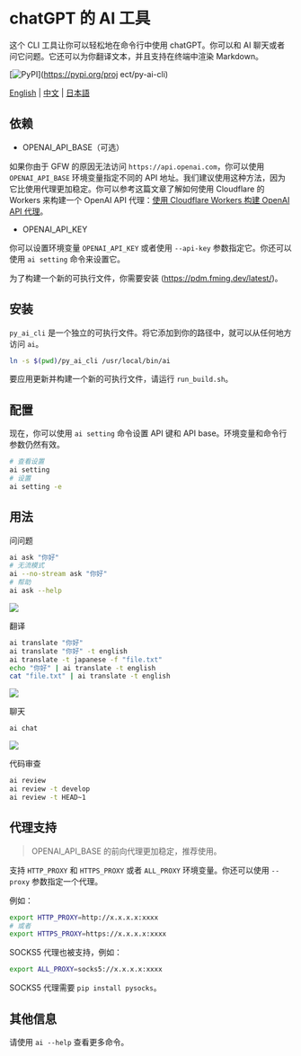 # chatGPT 的 AI 工具

这个 CLI 工具让你可以轻松地在命令行中使用 chatGPT。你可以和 AI 
聊天或者问它问题。它还可以为你翻译文本，并且支持在终端中渲染 Markdown。

[![PyPI](https://img.shields.io/pypi/v/py-ai-cli?logo=python&logoColor=%23cccccc)](https://pypi.org/proj
ect/py-ai-cli)

[English](README.md) | [中文](README_zh.md) | [日本語](README_ja.md)

## 依赖

* OPENAI_API_BASE（可选）

如果你由于 GFW 的原因无法访问 `https://api.openai.com`，你可以使用 `OPENAI_API_BASE` 环境变量指定不同的 
API 地址。我们建议使用这种方法，因为它比使用代理更加稳定。你可以参考这篇文章了解如何使用 Cloudflare 的 
Workers 来构建一个 OpenAI API 代理：[使用 Cloudflare Workers 构建 OpenAI API 
代理](https://github.com/noobnooc/noobnooc/discussions/9)。

* OPENAI_API_KEY

你可以设置环境变量 `OPENAI_API_KEY` 或者使用 `--api-key` 参数指定它。你还可以使用 `ai setting` 
命令来设置它。

为了构建一个新的可执行文件，你需要安装 (https://pdm.fming.dev/latest/)。

## 安装

`py_ai_cli` 是一个独立的可执行文件。将它添加到你的路径中，就可以从任何地方访问 `ai`。
```bash
ln -s $(pwd)/py_ai_cli /usr/local/bin/ai
```


要应用更新并构建一个新的可执行文件，请运行 `run_build.sh`。

## 配置

现在，你可以使用 `ai setting` 命令设置 API 键和 API base。环境变量和命令行参数仍然有效。 

```bash
# 查看设置
ai setting
# 设置
ai setting -e
```

## 用法

问问题

```bash
ai ask "你好"
# 无流模式
ai --no-stream ask "你好"
# 帮助
ai ask --help
```

![](./asset/video/ask.gif)

翻译

```bash
ai translate "你好"
ai translate "你好" -t english
ai translate -t japanese -f "file.txt"
echo "你好" | ai translate -t english
cat "file.txt" | ai translate -t english
```

![](./asset/video/translate.gif)

聊天

```bash
ai chat
```

![](./asset/video/chat.gif)

代码审查

```bash
ai review
ai review -t develop
ai review -t HEAD~1

```

## 代理支持

> OPENAI_API_BASE 的前向代理更加稳定，推荐使用。

支持 `HTTP_PROXY` 和 `HTTPS_PROXY` 或者 `ALL_PROXY` 环境变量。你还可以使用 `--proxy` 参数指定一个代理。

例如：

```bash
export HTTP_PROXY=http://x.x.x.x:xxxx
# 或者
export HTTPS_PROXY=https://x.x.x.x:xxxx
```

SOCKS5 代理也被支持，例如：

```bash
export ALL_PROXY=socks5://x.x.x.x:xxxx
```

SOCKS5 代理需要 `pip install pysocks`。

## 其他信息

请使用 `ai --help` 查看更多命令。